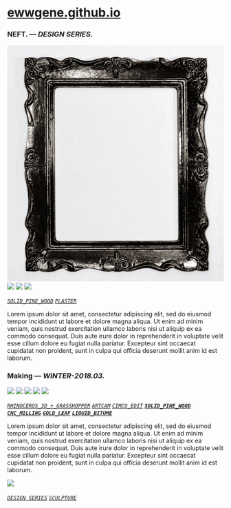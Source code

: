 
# [ewwgene.github.io](https://ewwgene.github.io/)
### NEFT. — _DESIGN SERIES._
[![NEFT](/100.jpg)](https://ewwgene.github.io/NEFT/Carousel)<a id="101" href="https://ewwgene.github.io/NEFT/Carousel/#101"><img src="https://ewwgene.github.io/NEFT/101.jpg" height="66"></a> <a id="102" href="https://ewwgene.github.io/NEFT/Carousel/#102"><img src="https://ewwgene.github.io/NEFT/102.jpg" height="66"></a> <a id="111" href="https://ewwgene.github.io/NEFT/Carousel/#111"><img src="https://ewwgene.github.io/NEFT/111.jpg" height="66"></a> <a id="text">&#160;</a>

[_`SOLID_PINE_WOOD`_](https://ewwgene.github.io) [_`PLASTER`_](https://ewwgene.github.io) 

Lorem ipsum dolor sit amet, consectetur adipiscing elit, sed do eiusmod tempor incididunt ut labore et dolore magna aliqua. Ut enim ad minim veniam, quis nostrud exercitation ullamco laboris nisi ut aliquip ex ea commodo consequat. Duis aute irure dolor in reprehenderit in voluptate velit esse cillum dolore eu fugiat nulla pariatur. Excepteur sint occaecat cupidatat non proident, sunt in culpa qui officia deserunt mollit anim id est laborum.

### Making — _WINTER-2018.03._
<a id="201m" href="https://ewwgene.github.io/NEFT/Carousel/#201m"><img src="https://ewwgene.github.io/NEFT/Making/201.jpg" height="66"></a> <a id="303m" href="https://ewwgene.github.io/NEFT/Carousel/#303m"><img src="https://ewwgene.github.io/NEFT/Making/303.jpg" height="66"></a> <a id="305m" href="https://ewwgene.github.io/NEFT/Carousel/#305m"><img src="https://ewwgene.github.io/NEFT/Making/305.jpg" height="66"></a> <a id="307m" href="https://ewwgene.github.io/NEFT/Carousel/#307m"><img src="https://ewwgene.github.io/NEFT/Making/307.jpg" height="66"></a> <a id="309m" href="https://ewwgene.github.io/NEFT/Carousel/#309m"><img src="https://ewwgene.github.io/NEFT/Making/309.jpg" height="66"></a>  

[_`RHINOCEROS_3D_+_GRASSHOPPER`_](https://ewwgene.github.io) [_`ARTCAM`_](https://ewwgene.github.io) [_`CIMCO_EDIT`_](https://ewwgene.github.io)  [_**`SOLID_PINE_WOOD`**_](https://ewwgene.github.io) [_**`CNC_MILLING`**_](https://ewwgene.github.io) [_**`GOLD_LEAF`**_](https://ewwgene.github.io) [_**`LIQUID_BITUME`**_](https://ewwgene.github.io) 

Lorem ipsum dolor sit amet, consectetur adipiscing elit, sed do eiusmod tempor incididunt ut labore et dolore magna aliqua. Ut enim ad minim veniam, quis nostrud exercitation ullamco laboris nisi ut aliquip ex ea commodo consequat. Duis aute irure dolor in reprehenderit in voluptate velit esse cillum dolore eu fugiat nulla pariatur. Excepteur sint occaecat cupidatat non proident, sunt in culpa qui officia deserunt mollit anim id est laborum.

<a id="300" href="https://ewwgene.github.io/NEFT/Carousel/#300"><img src="https://ewwgene.github.io/NEFT/300.jpg" height="66"></a> 

[_`DESIGN SERIES`_](https://ewwgene.github.io) [_`SCULPTURE`_](https://ewwgene.github.io) 
